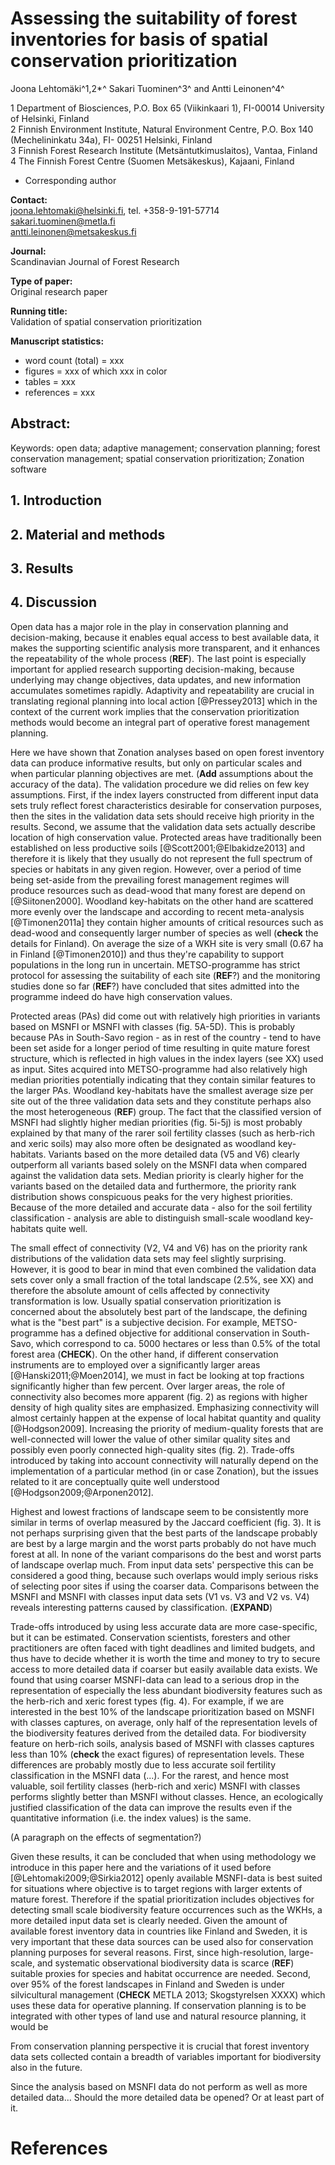 # Assessing the suitability of  forest inventories for basis of  spatial conservation prioritization

Joona Lehtomäki^1,2*^ Sakari Tuominen^3^ and Antti Leinonen^4^

1 Department of Biosciences, P.O. Box 65 (Viikinkaari 1), FI-00014 University of Helsinki, Finland  
2 Finnish Environment Institute, Natural Environment Centre, P.O. Box 140 (Mechelininkatu 34a), FI- 00251 Helsinki, Finland  
3 Finnish Forest Research Institute (Metsäntutkimuslaitos), Vantaa, Finland  
4 The Finnish Forest Centre (Suomen Metsäkeskus), Kajaani, Finland  
* Corresponding author  

**Contact:**  
joona.lehtomaki@helsinki.fi, tel. +358-9-191-57714  
sakari.tuominen@metla.fi  
antti.leinonen@metsakeskus.fi  

**Journal:**  
Scandinavian Journal of Forest Research  

**Type of paper:**  
Original research paper

**Running title:**  
Validation of spatial conservation prioritization

**Manuscript statistics:**  
* word count (total) = xxx  
* figures = xxx of which xxx in color  
* tables = xxx  
* references = xxx  

## Abstract:


Keywords: open data; adaptive management; conservation planning; forest conservation management; spatial conservation prioritization; Zonation software
    
## 1. Introduction

## 2. Material and methods

## 3. Results

## 4. Discussion  

Open data has a major role in the play in conservation planning and decision-making, because it enables equal access to best available data, it makes the supporting scientific analysis more transparent, and it enhances the repeatability of the whole process (__REF__). The last point is especially important for applied research supporting decision-making, because underlying may change objectives, data updates, and new information accumulates sometimes rapidly. Adaptivity and repeatability are crucial in translating regional planning into local action [@Pressey2013] which in the context of the current work implies that the conservation prioritization methods would become an integral part of operative forest management planning. 

Here we have shown that Zonation analyses based on open forest inventory data can produce informative results, but only on particular scales and when particular planning objectives are met. (__Add__ assumptions about the accuracy of the data). The validation procedure we did relies on few key assumptions. First, if the index layers constructed from different input data sets truly reflect forest characteristics desirable for conservation purposes, then the sites in the validation data sets should receive high priority in the results. Second, we assume that the validation data sets actually describe location of high conservation value. Protected areas have traditionally been established on less productive soils [@Scott2001;@Elbakidze2013] and therefore it is likely that they usually do not represent the full spectrum of species or habitats in any given region. However, over a period of time being set-aside from the prevailing forest management regimes will produce resources such as dead-wood that many forest are depend on [@Siitonen2000]. Woodland key-habitats on the other hand are scattered more evenly over the landscape and according to recent meta-analysis [@Timonen2011a] they contain higher amounts of critical resources such as dead-wood and consequently larger number of species as well (__check__ the details for Finland). On average the size of a WKH site is very small (0.67 ha in Finland [@Timonen2010]) and thus they're capability to support populations in the long run in uncertain. METSO-programme has strict protocol for assessing the suitability of each site (__REF__?) and the monitoring studies done so far (__REF__?) have concluded that sites admitted into the programme indeed do have high conservation values.

Protected areas (PAs) did come out with relatively high priorities in variants based on MSNFI or MSNFI with classes (fig. 5A-5D). This is probably because PAs in South-Savo region - as in rest of the country - tend to have been set aside for a longer period of time resulting in quite mature forest structure, which is reflected in high values in the index layers (see XX) used as input. Sites acquired into METSO-programme had also relatively high median priorities potentially indicating that they contain similar features to the larger PAs. Woodland key-habitats have the smallest average size per site out of the three validation data sets and they constitute perhaps also the most heterogeneous (__REF__) group. The fact that the classified version of MSNFI had slightly higher median priorities (fig. 5i-5j) is most probably explained by that many of the rarer soil fertility classes (such as herb-rich and xeric soils) may also more often be designated as woodland key-habitats. Variants based on the more detailed data (V5 and V6) clearly outperform all variants based solely on the MSNFI data  when compared against the validation data sets. Median priority is clearly higher for the variants based on the detailed data and furthermore, the priority rank distribution shows conspicuous peaks for the very highest priorities. Because of the more detailed and accurate data - also for the soil fertility classification - analysis are able to distinguish small-scale woodland key-habitats quite well. 

The small effect of connectivity (V2, V4 and V6) has on the priority rank distributions of the validation data sets may feel slightly surprising. However, it is good to bear in mind that even combined the validation data sets cover only a small fraction of the total landscape (2.5%, see XX) and therefore the absolute amount of cells affected by connectivity transformation is low. Usually spatial conservation prioritization is concerned about the absolutely best part of the landscape, the defining what is the "best part" is a subjective decision. For example, METSO-programme has a defined objective for additional conservation in South-Savo, which correspond to ca. 5000 hectares or less than 0.5% of the total forest area (__CHECK__). On the other hand, if different conservation instruments are to employed over a significantly larger areas [@Hanski2011;@Moen2014], we must in fact be looking at top fractions significantly higher than few percent. Over larger areas, the role of connectivity also becomes more apparent (fig. 2) as regions with higher density of high quality sites are emphasized. Emphasizing connectivity will almost certainly happen at the expense of local habitat quantity and quality [@Hodgson2009]. Increasing the priority of medium-quality forests that are well-connected will lower the value of other similar quality sites and possibly even poorly connected high-quality sites (fig. 2). Trade-offs introduced by taking into account connectivity will naturally depend on the implementation of a particular method (in or case Zonation), but the issues related to it are conceptually quite well understood [@Hodgson2009;@Arponen2012]. 

Highest and lowest fractions of landscape seem to be consistently more similar in terms of overlap measured by the Jaccard coefficient (fig. 3). It is not perhaps surprising given that the best parts of the landscape probably are best by a large margin and the worst parts probably do not have much forest at all. In none of the variant comparisons do the best and worst parts of landscape overlap much. From input data sets' perspective this can be considered a good thing, because such overlaps would imply serious risks of selecting poor sites if using the coarser data. Comparisons between the MSNFI and MSNFI with classes input data sets (V1 vs. V3 and V2 vs. V4) reveals interesting patterns caused by classification. (__EXPAND__)

Trade-offs introduced by using less accurate data are more case-specific, but it can be estimated. Conservation scientists, foresters and other practitioners are often faced with tight deadlines and limited budgets, and thus have to decide whether it is worth the time and money to try to secure access to more detailed data if coarser but easily available data exists. We found that using coarser MSNFI-data can lead to a serious drop in the representation of especially the less abundant biodiversity features such as the herb-rich and xeric forest types (fig. 4). For example, if we are interested in the best 10% of the landscape prioritization based on MSNFI with classes captures, on average, only half of the representation levels of the biodiversity features derived from the detailed data. For biodiversity feature on herb-rich soils, analysis based of MSNFI with classes captures less than 10% (__check__ the exact figures) of representation levels. These differences are probably mostly due to less accurate soil fertility classification in the MSNFI data (...). For the rarest, and hence most valuable, soil fertility classes (herb-rich and xeric) MSNFI with classes performs slightly better than MSNFI without classes. Hence, an ecologically justified classification of the data can improve the results even if the quantitative information (i.e. the index values) is the same. 

(A paragraph on the effects of segmentation?) 

Given these results, it can be concluded that when using methodology we introduce in this paper here and the variations of it used before [@Lehtomaki2009;@Sirkia2012]  openly available MSNFI-data is best suited for situations where objective is to target regions with larger extents of mature forest. Therefore if the spatial prioritization includes objectives for detecting small scale biodiversity feature occurrences such as the WKHs, a more detailed input data set is clearly needed. Given the amount of available forest inventory data in countries like Finland and Sweden, it is very important that these data sources can be used also for conservation planning purposes for several reasons. First, since high-resolution, large-scale, and systematic observational biodiversity data is scarce (__REF__) suitable proxies for species and habitat occurrence are needed. Second, over 95% of the forest landscapes in Finland and Sweden is under silvicultural management (__CHECK__ METLA 2013; Skogstyrelsen XXXX) which uses these data for operative planning. If conservation planning is to be integrated with other types of land use and natural resource planning, it would be 

From conservation planning perspective it is crucial that forest inventory data sets collected contain a breadth of variables important for biodiversity also in the future.  

Since the analysis based on MSNFI data do not perform as well as more detailed data... Should the more detailed data be opened? Or at least part of it.

# References

